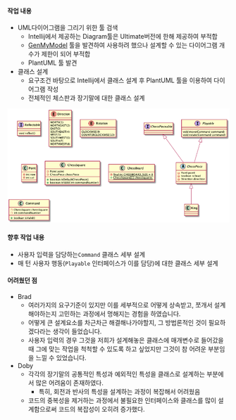 #### 작업 내용

* UML다이어그램을 그리기 위한 툴 검색
  * Intellij에서 제공하는 Diagram툴은 Ultimate버전에 한해 제공하여 부적합
  * [GenMyModel](https://www.genmymodel.com) 툴을 발견하여 사용하려 했으나 설계할 수 있는 다이어그램 개수가 제한이 되어 부적합
  * PlantUML 툴 발견
* 클래스 설계
  * 요구조건 바탕으로 Intellij에서 클래스 설계 후 PlantUML 툴을 이용하여 다이어그램 작성
  * 전체적인 체스판과 장기말에 대한 클래스 설계

![Class Diagram](https://github.com/redface19/laser-maze/blob/master/documents/lazer-maze.png?raw=true)



#### 향후 작업 내용

* 사용자 입력을 담당하는`Command` 클래스 세부 설계
* 매 턴 사용자 행동(`Playable` 인터페이스가 이를 담당)에 대한 클래스 세부 설계



#### 어려웠던 점

* Brad
  * 여러가지의 요구기준이 있지만 이를 세부적으로 어떻게 상속받고, 쪼개서 설계해야하는지 고민하는 과정에서 멍해지는 경험을 하였습니다.
  * 어떻게 큰 설계요소를 차근차근 해결해나가야할지, 그 방법론적인 것이 필요하겠다라는 생각이 들었습니다.
  * 사용자 입력의 경우 그것을 저희가 설계해놓은 클래스에 매개변수로 들어갔을 때 그에 맞는 작업을 척척할 수 있도록 하고 싶었지만 그것이 참 어려운 부분임을 느낄 수 있었습니다.
* Doby
  * 각각의 장기말의 공통적인 특성과 예외적인 특성을 클래스로 설계하는 부분에서 많은 어려움이 존재하였다.	
    * 특히, 회전과 반사의 특성을 설계하는 과정이 복잡해서 어려웠음
  * 코드의 중복성을 제거하는 과정에서 불필요한 인터페이스와 클래스를 많이 설계함으로써 코드의 복잡성이 오히려 증가했다.